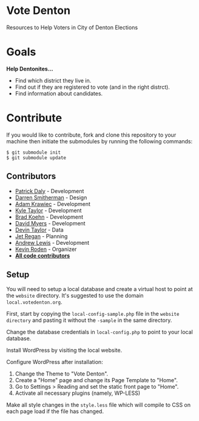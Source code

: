 Vote Denton
===========

Resources to Help Voters in City of Denton Elections

# Goals

**Help Dentonites...**

- Find which district they live in.
- Find out if they are registered to vote (and in the right distrct).
- Find information about candidates.

# Contribute

If you would like to contribute, fork and clone this repository to your machine then initiate the submodules by running the following commands:

	$ git submodule init
	$ git submodule update

## Contributors

- [Patrick Daly](http://developdaly.com) - Development
- [Darren Smitherman](http://developdaly.com) - Design
- [Adam Krawiec](http://bbttxu.com/) - Development
- [Kyle Taylor](http://kyletaylored.com/) - Development
- [Brad Koehn](http://twitter.com/daresayer) - Development
- [David Myers](http://davidmyers.name/) - Development
- [Devin Taylor](https://twitter.com/mr_fnord) - Data
- [Jet Regan](https://twitter.com/JetRegan) - Planning
- [Andrew Lewis](https://twitter.com/androoRL) - Development
- [Kevin Roden](http://rodenfordenton.com/) - Organizer
- **[All code contributors](https://github.com/daresayer/votedenton/contributors)**

## Setup

You will need to setup a local database and create a virtual host to point at the `website` directory. It's suggested to use the domain `local.votedenton.org`.

First, start by copying the `local-config-sample.php` file in the `website directory` and pasting it without the `-sample` in the same directory.

Change the database credentials in `local-config.php` to point to your local database.

Install WordPress by visiting the local website.

Configure WordPress after installation:

1. Change the Theme to "Vote Denton".
2. Create a "Home" page and change its Page Template to "Home".
3. Go to Settings > Reading and set the static front page to "Home".
4. Activate all necessary plugins (namely, WP-LESS)

Make all style changes in the `style.less` file which will compile to CSS on each page load if the file has changed.
